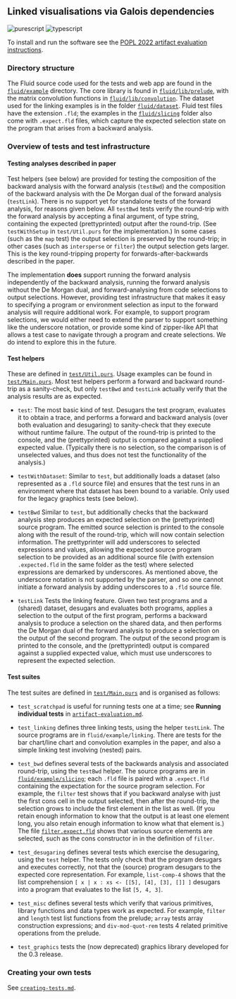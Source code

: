 ## Linked visualisations via Galois dependencies

![purescript](https://github.com/explorable-viz/fluid/workflows/purescript/badge.svg)
![typescript](https://github.com/explorable-viz/fluid/workflows/typescript/badge.svg)

To install and run the software see the [POPL 2022 artifact evaluation instructions](artifact-evaluation.md).

### Directory structure

The Fluid source code used for the tests and web app are found in the [`fluid/example`](fluid/example) directory. The core library is found in [`fluid/lib/prelude`](fluid/lib/prelude), with the matrix convolution functions in [`fluid/lib/convolution`](fluid/lib/convolution). The dataset used for the linking examples is in the folder [`fluid/dataset`](fluid/lib/convolution). Fluid test files have the extension `.fld`; the examples in the [`fluid/slicing`](fluid/slicing) folder also come with `.expect.fld` files, which capture the expected selection state on the program that arises from a backward analysis.

### Overview of tests and test infrastructure

#### Testing analyses described in paper

Test helpers (see below) are provided for testing the composition of the backward analysis with the forward analysis (`testBwd`) and the composition of the backward analysis with the De Morgan dual of the forward analysis (`testLink`). There is no support yet for standalone tests of the forward analysis, for reasons given below. All `testBwd` tests verify the round-trip with the forward analysis by accepting a final argument, of type string, containing the expected (prettyprinted) output after the round-trip. (See `testWithSetup` in `test/Util.purs` for the implementation.) In some cases (such as the `map` test) the output selection is preserved by the round-trip; in other cases (such as `intersperse` or `filter`) the output selection gets larger. This is the key round-tripping property for forwards-after-backwards described in the paper.

The implementation **does** support running the forward analysis independently of the backward analysis, running the forward analysis without the De Morgan dual, and forward-analysing from code selections to output selections. However, providing test infrastructure that makes it easy to specifying a program or environment selection as input to the forward analysis will require additional work. For example, to support program selections, we would either need to extend the parser to support something like the underscore notation, or provide some kind of zipper-like API that allows a test case to navigate through a program and create selections. We do intend to explore this in the future.

#### Test helpers

These are defined in [`test/Util.purs`](test/Util.purs). Usage examples can be found in [`test/Main.purs`](test/Main.purs). Most test helpers perform a forward and backward round-trip as a sanity-check, but only `testBwd` and `testLink` actually verify that the analysis results are as expected.

- `test`: The most basic kind of test. Desugars the test program, evaluates it to obtain a trace, and performs a forward and backward analysis (over both evaluation and desugaring) to sanity-check that they execute without runtime failure. The output of the round-trip is printed to the console, and the (prettyprinted) output is compared against a supplied expected value. (Typically there is no selection, so the comparison is of unselected values, and thus does not test the functionality of the analysis.)

- `testWithDataset`: Similar to `test`, but additionally loads a dataset (also represented as a `.fld` source file) and ensures that the test runs in an environment where that dataset has been bound to a variable. Only used for the legacy graphics tests (see below).

- `testBwd` Similar to `test`, but additionally checks that the backward analysis step produces an expected selection on the (prettyprinted) source program. The emitted source selection is printed to the console along with the result of the round-trip, which will now contain selection information. The prettyprinter will add underscores to selected expressions and values, allowing the expected source program selection to be provided as an additional source file (with extension `.expected.fld` in the same folder as the test) where selected expressions are demarked by underscores. As mentioned above, the underscore notation is not supported by the parser, and so one cannot initiate a forward analysis by adding underscores to a `.fld` source file.

- `testLink` Tests the linking feature. Given two test programs and a (shared) dataset, desugars and evaluates both programs, applies a selection to the output of the first program, performs a backward analysis to produce a selection on the shared data, and then performs the De Morgan dual of the forward analysis to produce a selection on the output of the second program. The output of the second program is printed to the console, and the (prettyprinted) output is compared against a supplied expected value, which must use underscores to represent the expected selection.

#### Test suites

The test suites are defined in [`test/Main.purs`](test/Main.purs) and is organised as follows:

- `test_scratchpad` is useful for running tests one at a time; see **Running individual tests** in [`artifact-evaluation.md`](artifact-evaluation.md).

- `test_linking` defines three linking tests, using the helper `testLink`. The source programs are in `fluid/example/linking`. There are tests for the bar chart/line chart and convolution examples in the paper, and also a simple linking test involving (nested) pairs.

- `test_bwd` defines several tests of the backwards analysis and associated round-trip, using the `testBwd` helper. The source programs are in [`fluid/example/slicing`](fluid/example/slicing); each `.fld` file is paired with a `.expect.fld` containing the expectation for the source program selection. For example, the `filter` test shows that if you backward analyse with just the first cons cell in the output selected, then after the round-trip, the selection grows to include the first element in the list as well. (If you retain enough information to know that the output is at least one element long, you also retain enough information to know what that element is.) The file [`filter.expect.fld`](fluid/example/slicing/filter.expect.fld) shows that various source elements are selected, such as the cons constructor in in the definition of `filter`.

- `test_desugaring` defines several tests which exercise the desugaring, using the `test` helper. The tests only check that the program desugars and executes correctly, not that the (source) program desugars to the expected core representation. For example, `list-comp-4` shows that the list comprehension `[ x | x : xs <- [[5], [4], [3], []] ]` desugars into a program that evaluates to the list `[5, 4, 3]`.

- `test_misc` defines several tests which verify that various primitives, library functions and data types work as expected. For example, `filter` and `length` test list functions from the prelude; `array` tests array construction expressions; and `div-mod-quot-rem` tests 4 related primitive operations from the prelude.

- `test_graphics` tests the (now deprecated) graphics library developed for the 0.3 release.

### Creating your own tests

See [`creating-tests.md`](creating-tests.md).
